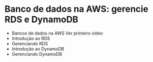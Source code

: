 # Banco de dados na AWS: gerencie RDS e DynamoDB

- Bancos de dados na AWS Ver primeiro vídeo
- Introdução ao RDS
- Gerenciando RDS
- Introdução ao DynamoDB
- Gerenciando DynamoDB